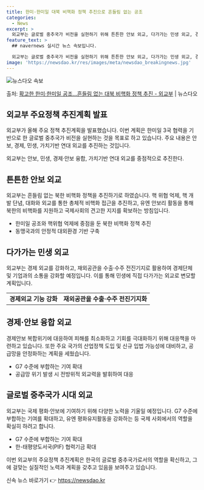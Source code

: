 ```yaml
---
title: 한미·한미일 대북 비핵화 정책 추진으로 흔들림 없는 공조
categories:
  - News
excerpt: >
  외교부는 글로벌 중추국가 비전을 실현하기 위해 튼튼한 안보 외교, 다가가는 민생 외교, 경제안보 융합 외교,…
feature_text: >
  ## navernews 실시간 뉴스 속보입니다.

  외교부는 글로벌 중추국가 비전을 실현하기 위해 튼튼한 안보 외교, 다가가는 민생 외교, 경제안보 융합 외교,…
image: 'https://newsdao.kr/res/images/meta/newsdao_breakingnews.jpg'
---
```


![뉴스다오 속보](https://newsdao.kr/res/images/meta/newsdao_breakingnews.jpg)

<p>출처: <a href="https://newsdao.kr/3300" rel="dofollow">확고한 한미·한미일 공조…흔들림 없는 대북 비핵화 정책 추진 - 외교부</a> | 뉴스다오</p>

<h2 data-ke-size="size26">외교부 주요정책 추진계획 발표</h2>

외교부가 올해 주요 정책 추진계획을 발표했습니다. 이번 계획은 한미일 3국 협력을 기반으로 한 글로벌 중추국가 비전을 실현하는 것을 목표로 하고 있습니다. 주요 내용은 안보, 경제, 민생, 가치기반 연대 외교를 추진하는 것입니다.

<p data-ke-size="size16">외교부는 안보, 민생, 경제·안보 융합, 가치기반 연대 외교를 중점적으로 추진한다.</p>

<h2 data-ke-size="size26">튼튼한 안보 외교</h2>

외교부는 흔들림 없는 북한 비핵화 정책을 추진하기로 하였습니다. 핵 위협 억제, 핵 개발 단념, 대화와 외교를 통한 총체적 비핵화 접근을 추진하고, 유엔 안보리 활동을 통해 북한의 비핵화를 지원하고 국제사회의 견고한 지지를 확보하는 방침입니다.

<ul>
    <li>한미일 공조와 핵위협 억제에 중점을 둔 북한 비핵화 정책 추진</li>
    <li>동맹국과의 안정적 대외환경 기반 구축</li>
</ul>

<h2 data-ke-size="size26">다가가는 민생 외교</h2>

외교부는 경제 외교를 강화하고, 재외공관을 수출·수주 전진기지로 활용하여 경제단체 및 기업과의 소통을 강화할 예정입니다. 이를 통해 민생에 직접 다가가는 외교로 변모할 계획입니다.

<table>
    <tr>
        <td style="text-align: center; height: 17px;"><b>경제외교 기능 강화</b></td>
        <td style="text-align: center; height: 17px;"><b>재외공관을 수출·수주 전진기지화</b></td>
    </tr>
</table>

<h2 data-ke-size="size26">경제·안보 융합 외교</h2>

경제안보 복합위기에 대응하여 피해를 최소화하고 기회를 극대화하기 위해 대응책을 마련하고 있습니다. 또한 주요 국가의 산업정책 도입 및 신규 입법 가능성에 대비하고, 공급망을 안정화하는 계획을 세웠습니다.

<ul>
    <li>G7 수준에 부합하는 기여 확대</li>
    <li>공급망 위기 발생 시 전방위적 외교력을 발휘하여 대응</li>
</ul>

<h2 data-ke-size="size26">글로벌 중추국가 시대 외교</h2>

외교부는 국제 평화·안보에 기여하기 위해 다양한 노력을 기울일 예정입니다. G7 수준에 부합하는 기여를 확대하고, 유엔 평화유지활동을 강화하는 등 국제 사회에서의 역할을 확실히 하려고 합니다.

<ul>
    <li>G7 수준에 부합하는 기여 확대</li>
    <li>한-태평양도서국(PIF) 협력기금 확대</li>
</ul>

이번 외교부의 주요정책 추진계획은 한국의 글로벌 중추국가로서의 역할을 확신하고, 그에 걸맞는 실질적인 노력과 계획을 갖추고 있음을 보여주고 있습니다. 

신속 뉴스 바로가기 👉 <a href="https://newsdao.kr" rel="dofollow">https://newsdao.kr</a>


